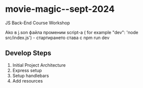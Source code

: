 # movie-magic--sept-2024
JS Back-End Course Workshop

Ako в j.son файла променим script-a ( for example "dev": 'node src/index.js') - стартирането става с npm run dev

## Develop Steps
1. Initial Project Architecture
2. Express setup
3. Setup handlebars
4. Add resources 
